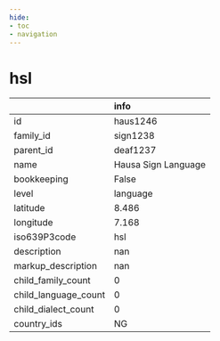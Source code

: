 ```yaml
---
hide:
- toc
- navigation
---
```

# hsl
|                      | info                |
|:---------------------|:--------------------|
| id                   | haus1246            |
| family_id            | sign1238            |
| parent_id            | deaf1237            |
| name                 | Hausa Sign Language |
| bookkeeping          | False               |
| level                | language            |
| latitude             | 8.486               |
| longitude            | 7.168               |
| iso639P3code         | hsl                 |
| description          | nan                 |
| markup_description   | nan                 |
| child_family_count   | 0                   |
| child_language_count | 0                   |
| child_dialect_count  | 0                   |
| country_ids          | NG                  |
